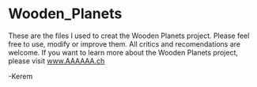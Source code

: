 # Wooden_Planets
These are the files I used to creat the Wooden Planets project. Please feel free to use, modify or improve them. All critics and recomendations are welcome.
If you want to learn more about the Wooden Planets project, please visit www.AAAAAA.ch

-Kerem
